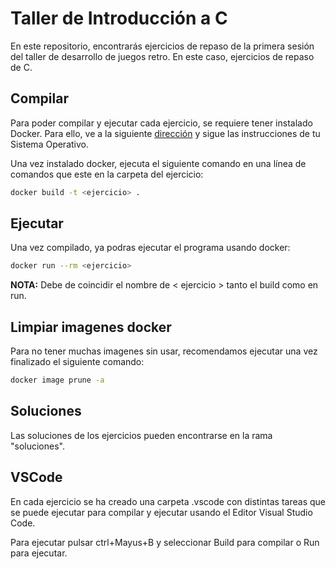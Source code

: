 # Taller de Introducción a C

En este repositorio, encontrarás ejercicios de repaso de la primera sesión del taller de desarrollo de juegos retro. En este caso, ejercicios de repaso de C.

## Compilar

Para poder compilar y ejecutar cada ejercicio, se requiere tener instalado Docker. Para ello, ve a la siguiente [dirección](https://docs.docker.com/engine/install/) y sigue las instrucciones de tu Sistema Operativo.

Una vez instalado docker, ejecuta el siguiente comando en una línea de comandos que este en la carpeta del ejercicio:

```bash
docker build -t <ejercicio> .
```

## Ejecutar

Una vez compilado, ya podras ejecutar el programa usando docker:

```bash
docker run --rm <ejercicio>
```

**NOTA:** Debe de coincidir el nombre de < ejercicio > tanto el build como en run.

## Limpiar imagenes docker

Para no tener muchas imagenes sin usar, recomendamos ejecutar una vez finalizado el siguiente comando:

```bash
docker image prune -a
```
## Soluciones

Las soluciones de los ejercicios pueden encontrarse en la rama "soluciones".

## VSCode

En cada ejercicio se ha creado una carpeta .vscode con distintas tareas que se puede ejecutar para compilar y ejecutar usando el Editor Visual Studio Code.

Para ejecutar pulsar ctrl+Mayus+B y seleccionar Build para compilar o Run para ejecutar.